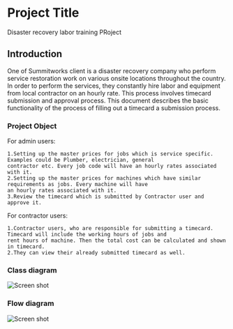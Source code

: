 # Project Title

Disaster recovery labor training PRoject

## Introduction

One of Summitworks client is a disaster recovery company who perform service restoration work on various onsite locations throughout the country. In order to perform the services, they constantly hire labor and equipment from local contractor on an hourly rate. This process involves timecard submission and approval process. This document describes the basic functionality of the process of filling out a timecard a submission process.
### Project Object

For admin users:

```
1.Setting up the master prices for jobs which is service specific. Examples could be Plumber, electrician, general 
contractor etc. Every job code will have an hourly rates associated with it.
2.Setting up the master prices for machines which have similar requirements as jobs. Every machine will have 
an hourly rates associated with it.
3.Review the timecard which is submitted by Contractor user and approve it.

```

For contractor users:

```
1.Contractor users, who are responsible for submitting a timecard. Timecard will include the working hours of jobs and 
rent hours of machine. Then the total cost can be calculated and shown in timecard.
2.They can view their already submitted timecard as well.

```


### Class diagram
![Screen shot](http://github.com/SYLiao/LaborManagement/tree/master/images/class_diagram.png)

### Flow diagram
![Screen shot](http://github.com/SYLiao/LaborManagement/tree/master/images/Flow_diagram.jpg)
